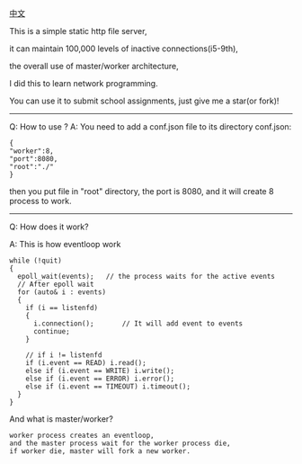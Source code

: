 [中文](https://github.com/PinkDoc/Dalek/blob/master/README_cn.md)




This is a simple static http file server, 

it can maintain 100,000 levels of inactive connections(i5-9th),

the overall use of master/worker architecture,

I did this to learn network programming.

You can use it to submit school assignments, just give me a star(or fork)!

___
Q: How to use ?
A: You need to add a conf.json file to its directory
conf.json:
```
{
"worker":8,
"port":8080,
"root":"./"
}
```
then you put file in "root" directory, the port is 8080, and it will create 8 process to work.

___


Q: How does it work?

A: This is how eventloop work
```
while (!quit)
{
  epoll_wait(events);   // the process waits for the active events
  // After epoll wait
  for (auto& i : events)
  {
    if (i == listenfd) 
    {
      i.connection();       // It will add event to events
      continue;
    }
    
    // if i != listenfd
    if (i.event == READ) i.read();
    else if (i.event == WRITE) i.write();
    else if (i.event == ERROR) i.error();
    else if (i.event == TIMEOUT) i.timeout();
  }
}
```
And what is master/worker?
```
worker process creates an eventloop,
and the master process wait for the worker process die,
if worker die, master will fork a new worker.
```
